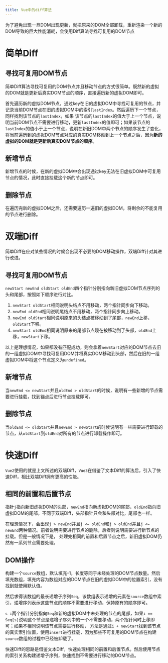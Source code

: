 ```yaml
---
title: Vue中的diff算法
---
```


为了避免出现一旦DOM出现更新，就把原来的DOM全部卸载，重新渲染一个新的DOM导致的巨大性能消耗，会使用Diff算法寻找可复用的DOM节点

# 简单Diff

## 寻找可复用DOM节点

简单Diff算法寻找可复用的DOM节点并且移动节点的方式很简单。既然新的虚拟的DOM就是更新后真实DOM节点的顺序，直接遍历新的虚拟DOM即可。

首先遍历新的虚拟DOM节点，通过key在旧的虚拟DOM中寻找可复用的节点，并记录当前DOM节点在旧的虚拟DOM中的索引`lastIndex`。然后遍历下一个节点，同样找到该节点的`lastIndex`，如果
该节点的`lastIndex`的值大于上一个节点，说明当前DOM节点不需要进行移动，更新`lastIndex`的值即可；如果该节点的`lastIndex`的值小于上一个节点，说明在新旧DOM中两个节点的顺序发生了变化，
将当前遍历到的虚拟DOM节点对应的真实DOM移动到上一个节点之后，因为**新的虚拟的DOM就是更新后真实DOM节点的顺序**。

## 新增节点

新增节点的时候，在新的虚拟DOM中会出现通过key无法在旧虚拟DOM中可复用节点的情况，此时直接挂载这个新的节点即可。

## 删除节点

在遍历完新的虚拟DOM之后，还需要遍历一遍旧的虚拟DOM，将剩余的不能复用的节点进行删除。

# 双端Diff

简单Diff在应对某些情况的时候会出现不必要的DOM移动操作，双端Diff针对其进行改进。

## 寻找可复用DOM节点

`newStart newEnd oldStart oldEnd`四个指针分别指向新旧虚拟DOM节点序列的头和尾部，按照如下顺序进行对比。

1. `newStart oldStart`相同说明头结点不用移动，两个指针同步向下移动。
2. `newEnd oldEnd`相同说明尾结点不用移动，两个指针同步向上移动。
3. `newEnd oldStart`相同说明原来的头结点被移动到了尾部，`newEnd`上移，`oldStart`下移。
4. `newStart oldEnd`相同说明原来的尾部节点现在被移动到了头部，`oldEnd`上移，`newStart`下移。

以上是理想情况，如果都没有匹配成功，则会拿着`newStart`对应的DOM节点去旧的一组虚拟DOM中寻找可复用DOM并将真实DOM移动到头部，然后在旧的一组虚拟DOM中将这个节点定义为`undefined`。

## 新增节点

当`newEnd <= newStart`并且`oldEnd > oldStart`的时候，说明有一些新增的节点需要进行挂载，找到锚点后进行节点挂载即可。

## 删除节点

当`oldEnd <= oldStart`并且`newEnd > newStart`的时候说明有一些需要进行卸载的节点，从`oldStart`到`oldEnd`对所有的节点进行卸载操作即可。

# 快速Diff

`Vue2`使用的就是上文所述的双端Diff，`Vue3`在借鉴了文本Diff的算法后，引入了快速Diff，相比双端Diff拥有更高的性能。

## 相同的前置和后置节点

指针`j`指向新旧虚拟DOM的头部，`newEnd`指向新虚拟DOM的尾部，`oldEnd`指向旧虚拟DOM的尾部。不同于双端Diff，头部指针只会和头部对比，尾部也一样。

在理想情况下，会出现`j > newEnd`并且`j <= oldEnd`和`j > oldEnd`并且`j <= newEnd`两种情况。前者说明需要进行节点的删除，后者则说明需要进行新节点的挂载。但是一般情况下是，
处理完相同的前置和后置节点之后，新旧虚拟DOM仍然有一系列节点需要处理。

## DOM操作

构建一个`source`数组，默认填充-1，长度等同于未经处理的DOM节点数量。然后填充数组，填充内容为数组对应的DOM节点在旧的虚拟DOM中的位置索引，没有找到就使用默认值。

然后求得该数组的最长递增子序列`Seq`，该数组表示递增的元素在`source`数组中索引，递增序列表示这些节点的顺序不需要进行移动，保持原有的顺序即可。

`s i`两个指针分别指向`Seq`和新的虚拟DOM中未处理的节点的尾部，如果`i == Seq[s]`说明这个节点是递增子序列中的一个不需要移动，两个指针同时上移即可；如果不相同说明该节点需要进行移动，
方法是通过`i + newStart`找到该节点的真实索引位置，使用`insert`进行挂载，因为那些不可复用的DOM节点在构建`source`数组的过程中已经被卸载了。

快速Diff的思路是借鉴文本Diff，快速处理相同的前置和后置节点。然后使用节点的索引关系构建递增子序列，快速找到不需要进行移动的DOM节点。
